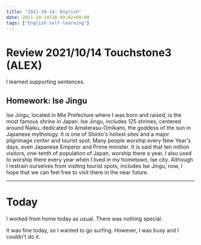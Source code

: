```yaml
---
title: "2021-10-14: English"
date: 2021-10-14T18:49:02+09:00
tags: ["English self-learning"]
---
```


# Review 2021/10/14 Touchstone3 (ALEX)
I learned supporting sentences.

## Homework: Ise Jingu

Ise Jingu, located in Mie Prefecture where I was born and raised, is the most famous shrine in Japan.
Ise Jingu, includes 125 shrines, centered around Naiku, dedicated to Amaterasu-Omikami, the goddess of the sun in Japanese mythology.
It is one of Shinto's holiest sites and a major pilgrimage center and tourist spot.
Many people worship every New Year's days, even Japanese Emperor and Prime minister.
It is said that ten million visitors, one-tenth of population of Japan, worship there a year,
I also used to worship there every year when I lived in my hometown, Ise city.
Although I restrain ourselves from visiting tourist spots, includes Ise Jingu, now, I hope that we can feel free to visit there in the near future.

---

# Today

I worked from home today as usual.
There was nothing special.

It was fine today, so I wanted to go surfing.
However, I was busy and I couldn't do it.

